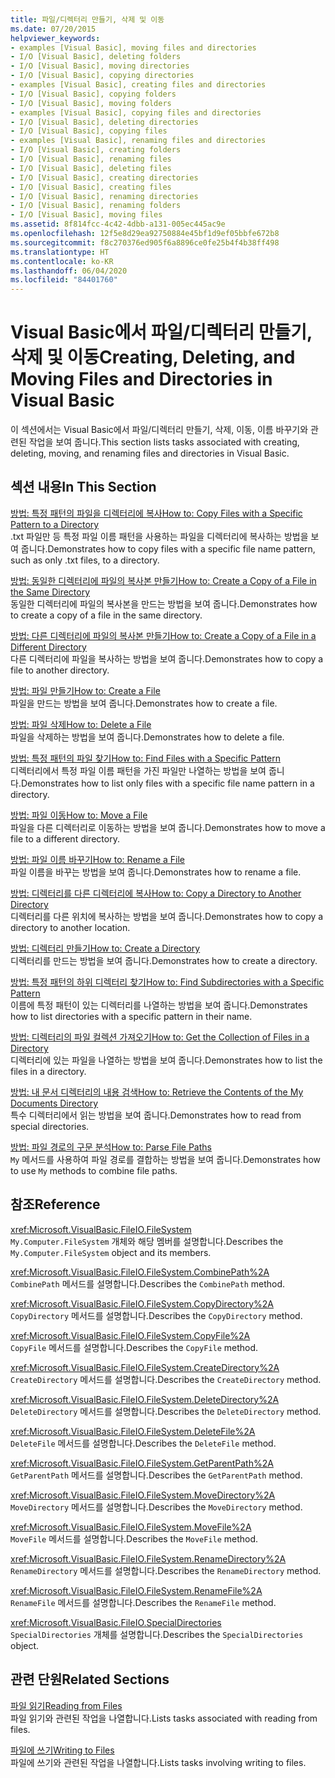 ```yaml
---
title: 파일/디렉터리 만들기, 삭제 및 이동
ms.date: 07/20/2015
helpviewer_keywords:
- examples [Visual Basic], moving files and directories
- I/O [Visual Basic], deleting folders
- I/O [Visual Basic], moving directories
- I/O [Visual Basic], copying directories
- examples [Visual Basic], creating files and directories
- I/O [Visual Basic], copying folders
- I/O [Visual Basic], moving folders
- examples [Visual Basic], copying files and directories
- I/O [Visual Basic], deleting directories
- I/O [Visual Basic], copying files
- examples [Visual Basic], renaming files and directories
- I/O [Visual Basic], creating folders
- I/O [Visual Basic], renaming files
- I/O [Visual Basic], deleting files
- I/O [Visual Basic], creating directories
- I/O [Visual Basic], creating files
- I/O [Visual Basic], renaming directories
- I/O [Visual Basic], renaming folders
- I/O [Visual Basic], moving files
ms.assetid: 8f814fcc-4c42-4dbb-a131-005ec445ac9e
ms.openlocfilehash: 12f5e8d29ea92750884e45bf1d9ef05bbfe672b8
ms.sourcegitcommit: f8c270376ed905f6a8896ce0fe25b4f4b38ff498
ms.translationtype: HT
ms.contentlocale: ko-KR
ms.lasthandoff: 06/04/2020
ms.locfileid: "84401760"
---
```

# <a name="creating-deleting-and-moving-files-and-directories-in-visual-basic"></a><span data-ttu-id="61b0b-102">Visual Basic에서 파일/디렉터리 만들기, 삭제 및 이동</span><span class="sxs-lookup"><span data-stu-id="61b0b-102">Creating, Deleting, and Moving Files and Directories in Visual Basic</span></span>

<span data-ttu-id="61b0b-103">이 섹션에서는 Visual Basic에서 파일/디렉터리 만들기, 삭제, 이동, 이름 바꾸기와 관련된 작업을 보여 줍니다.</span><span class="sxs-lookup"><span data-stu-id="61b0b-103">This section lists tasks associated with creating, deleting, moving, and renaming files and directories in Visual Basic.</span></span>  
  
## <a name="in-this-section"></a><span data-ttu-id="61b0b-104">섹션 내용</span><span class="sxs-lookup"><span data-stu-id="61b0b-104">In This Section</span></span>  

 [<span data-ttu-id="61b0b-105">방법: 특정 패턴의 파일을 디렉터리에 복사</span><span class="sxs-lookup"><span data-stu-id="61b0b-105">How to: Copy Files with a Specific Pattern to a Directory</span></span>](how-to-copy-files-with-a-specific-pattern-to-a-directory.md)  
 <span data-ttu-id="61b0b-106">.txt 파일만 등 특정 파일 이름 패턴을 사용하는 파일을 디렉터리에 복사하는 방법을 보여 줍니다.</span><span class="sxs-lookup"><span data-stu-id="61b0b-106">Demonstrates how to copy files with a specific file name pattern, such as only .txt files, to a directory.</span></span>  
  
 [<span data-ttu-id="61b0b-107">방법: 동일한 디렉터리에 파일의 복사본 만들기</span><span class="sxs-lookup"><span data-stu-id="61b0b-107">How to: Create a Copy of a File in the Same Directory</span></span>](how-to-create-a-copy-of-a-file-in-the-same-directory.md)  
 <span data-ttu-id="61b0b-108">동일한 디렉터리에 파일의 복사본을 만드는 방법을 보여 줍니다.</span><span class="sxs-lookup"><span data-stu-id="61b0b-108">Demonstrates how to create a copy of a file in the same directory.</span></span>  
  
 [<span data-ttu-id="61b0b-109">방법: 다른 디렉터리에 파일의 복사본 만들기</span><span class="sxs-lookup"><span data-stu-id="61b0b-109">How to: Create a Copy of a File in a Different Directory</span></span>](how-to-create-a-copy-of-a-file-in-a-different-directory.md)  
 <span data-ttu-id="61b0b-110">다른 디렉터리에 파일을 복사하는 방법을 보여 줍니다.</span><span class="sxs-lookup"><span data-stu-id="61b0b-110">Demonstrates how to copy a file to another directory.</span></span>  
  
 [<span data-ttu-id="61b0b-111">방법: 파일 만들기</span><span class="sxs-lookup"><span data-stu-id="61b0b-111">How to: Create a File</span></span>](how-to-create-a-file.md)  
 <span data-ttu-id="61b0b-112">파일을 만드는 방법을 보여 줍니다.</span><span class="sxs-lookup"><span data-stu-id="61b0b-112">Demonstrates how to create a file.</span></span>  
  
 [<span data-ttu-id="61b0b-113">방법: 파일 삭제</span><span class="sxs-lookup"><span data-stu-id="61b0b-113">How to: Delete a File</span></span>](how-to-delete-a-file.md)  
 <span data-ttu-id="61b0b-114">파일을 삭제하는 방법을 보여 줍니다.</span><span class="sxs-lookup"><span data-stu-id="61b0b-114">Demonstrates how to delete a file.</span></span>  
  
 [<span data-ttu-id="61b0b-115">방법: 특정 패턴의 파일 찾기</span><span class="sxs-lookup"><span data-stu-id="61b0b-115">How to: Find Files with a Specific Pattern</span></span>](how-to-find-files-with-a-specific-pattern.md)  
 <span data-ttu-id="61b0b-116">디렉터리에서 특정 파일 이름 패턴을 가진 파일만 나열하는 방법을 보여 줍니다.</span><span class="sxs-lookup"><span data-stu-id="61b0b-116">Demonstrates how to list only files with a specific file name pattern in a directory.</span></span>  
  
 [<span data-ttu-id="61b0b-117">방법: 파일 이동</span><span class="sxs-lookup"><span data-stu-id="61b0b-117">How to: Move a File</span></span>](how-to-move-a-file.md)  
 <span data-ttu-id="61b0b-118">파일을 다른 디렉터리로 이동하는 방법을 보여 줍니다.</span><span class="sxs-lookup"><span data-stu-id="61b0b-118">Demonstrates how to move a file to a different directory.</span></span>  
  
 [<span data-ttu-id="61b0b-119">방법: 파일 이름 바꾸기</span><span class="sxs-lookup"><span data-stu-id="61b0b-119">How to: Rename a File</span></span>](how-to-rename-a-file.md)  
 <span data-ttu-id="61b0b-120">파일 이름을 바꾸는 방법을 보여 줍니다.</span><span class="sxs-lookup"><span data-stu-id="61b0b-120">Demonstrates how to rename a file.</span></span>  
  
 [<span data-ttu-id="61b0b-121">방법: 디렉터리를 다른 디렉터리에 복사</span><span class="sxs-lookup"><span data-stu-id="61b0b-121">How to: Copy a Directory to Another Directory</span></span>](how-to-copy-a-directory-to-another-directory.md)  
 <span data-ttu-id="61b0b-122">디렉터리를 다른 위치에 복사하는 방법을 보여 줍니다.</span><span class="sxs-lookup"><span data-stu-id="61b0b-122">Demonstrates how to copy a directory to another location.</span></span>  
  
 [<span data-ttu-id="61b0b-123">방법: 디렉터리 만들기</span><span class="sxs-lookup"><span data-stu-id="61b0b-123">How to: Create a Directory</span></span>](how-to-create-a-directory.md)  
 <span data-ttu-id="61b0b-124">디렉터리를 만드는 방법을 보여 줍니다.</span><span class="sxs-lookup"><span data-stu-id="61b0b-124">Demonstrates how to create a directory.</span></span>  
  
 [<span data-ttu-id="61b0b-125">방법: 특정 패턴의 하위 디렉터리 찾기</span><span class="sxs-lookup"><span data-stu-id="61b0b-125">How to: Find Subdirectories with a Specific Pattern</span></span>](how-to-find-subdirectories-with-a-specific-pattern.md)  
 <span data-ttu-id="61b0b-126">이름에 특정 패턴이 있는 디렉터리를 나열하는 방법을 보여 줍니다.</span><span class="sxs-lookup"><span data-stu-id="61b0b-126">Demonstrates how to list directories with a specific pattern in their name.</span></span>  
  
 [<span data-ttu-id="61b0b-127">방법: 디렉터리의 파일 컬렉션 가져오기</span><span class="sxs-lookup"><span data-stu-id="61b0b-127">How to: Get the Collection of Files in a Directory</span></span>](how-to-get-the-collection-of-files-in-a-directory.md)  
 <span data-ttu-id="61b0b-128">디렉터리에 있는 파일을 나열하는 방법을 보여 줍니다.</span><span class="sxs-lookup"><span data-stu-id="61b0b-128">Demonstrates how to list the files in a directory.</span></span>  
  
 [<span data-ttu-id="61b0b-129">방법: 내 문서 디렉터리의 내용 검색</span><span class="sxs-lookup"><span data-stu-id="61b0b-129">How to: Retrieve the Contents of the My Documents Directory</span></span>](how-to-retrieve-the-contents-of-the-my-documents-directory.md)  
 <span data-ttu-id="61b0b-130">특수 디렉터리에서 읽는 방법을 보여 줍니다.</span><span class="sxs-lookup"><span data-stu-id="61b0b-130">Demonstrates how to read from special directories.</span></span>  
  
 [<span data-ttu-id="61b0b-131">방법: 파일 경로의 구문 분석</span><span class="sxs-lookup"><span data-stu-id="61b0b-131">How to: Parse File Paths</span></span>](how-to-parse-file-paths.md)  
 <span data-ttu-id="61b0b-132">`My` 메서드를 사용하여 파일 경로를 결합하는 방법을 보여 줍니다.</span><span class="sxs-lookup"><span data-stu-id="61b0b-132">Demonstrates how to use `My` methods to combine file paths.</span></span>  
  
## <a name="reference"></a><span data-ttu-id="61b0b-133">참조</span><span class="sxs-lookup"><span data-stu-id="61b0b-133">Reference</span></span>  

 <xref:Microsoft.VisualBasic.FileIO.FileSystem>  
 <span data-ttu-id="61b0b-134">`My.Computer.FileSystem` 개체와 해당 멤버를 설명합니다.</span><span class="sxs-lookup"><span data-stu-id="61b0b-134">Describes the `My.Computer.FileSystem` object and its members.</span></span>  
  
 <xref:Microsoft.VisualBasic.FileIO.FileSystem.CombinePath%2A>  
 <span data-ttu-id="61b0b-135">`CombinePath` 메서드를 설명합니다.</span><span class="sxs-lookup"><span data-stu-id="61b0b-135">Describes the `CombinePath` method.</span></span>  
  
 <xref:Microsoft.VisualBasic.FileIO.FileSystem.CopyDirectory%2A>  
 <span data-ttu-id="61b0b-136">`CopyDirectory` 메서드를 설명합니다.</span><span class="sxs-lookup"><span data-stu-id="61b0b-136">Describes the `CopyDirectory` method.</span></span>  
  
 <xref:Microsoft.VisualBasic.FileIO.FileSystem.CopyFile%2A>  
 <span data-ttu-id="61b0b-137">`CopyFile` 메서드를 설명합니다.</span><span class="sxs-lookup"><span data-stu-id="61b0b-137">Describes the `CopyFile` method.</span></span>  
  
 <xref:Microsoft.VisualBasic.FileIO.FileSystem.CreateDirectory%2A>  
 <span data-ttu-id="61b0b-138">`CreateDirectory` 메서드를 설명합니다.</span><span class="sxs-lookup"><span data-stu-id="61b0b-138">Describes the `CreateDirectory` method.</span></span>  
  
 <xref:Microsoft.VisualBasic.FileIO.FileSystem.DeleteDirectory%2A>  
 <span data-ttu-id="61b0b-139">`DeleteDirectory` 메서드를 설명합니다.</span><span class="sxs-lookup"><span data-stu-id="61b0b-139">Describes the `DeleteDirectory` method.</span></span>  
  
 <xref:Microsoft.VisualBasic.FileIO.FileSystem.DeleteFile%2A>  
 <span data-ttu-id="61b0b-140">`DeleteFile` 메서드를 설명합니다.</span><span class="sxs-lookup"><span data-stu-id="61b0b-140">Describes the `DeleteFile` method.</span></span>  
  
 <xref:Microsoft.VisualBasic.FileIO.FileSystem.GetParentPath%2A>  
 <span data-ttu-id="61b0b-141">`GetParentPath` 메서드를 설명합니다.</span><span class="sxs-lookup"><span data-stu-id="61b0b-141">Describes the `GetParentPath` method.</span></span>  
  
 <xref:Microsoft.VisualBasic.FileIO.FileSystem.MoveDirectory%2A>  
 <span data-ttu-id="61b0b-142">`MoveDirectory` 메서드를 설명합니다.</span><span class="sxs-lookup"><span data-stu-id="61b0b-142">Describes the `MoveDirectory` method.</span></span>  
  
 <xref:Microsoft.VisualBasic.FileIO.FileSystem.MoveFile%2A>  
 <span data-ttu-id="61b0b-143">`MoveFile` 메서드를 설명합니다.</span><span class="sxs-lookup"><span data-stu-id="61b0b-143">Describes the `MoveFile` method.</span></span>  
  
 <xref:Microsoft.VisualBasic.FileIO.FileSystem.RenameDirectory%2A>  
 <span data-ttu-id="61b0b-144">`RenameDirectory` 메서드를 설명합니다.</span><span class="sxs-lookup"><span data-stu-id="61b0b-144">Describes the `RenameDirectory` method.</span></span>  
  
 <xref:Microsoft.VisualBasic.FileIO.FileSystem.RenameFile%2A>  
 <span data-ttu-id="61b0b-145">`RenameFile` 메서드를 설명합니다.</span><span class="sxs-lookup"><span data-stu-id="61b0b-145">Describes the `RenameFile` method.</span></span>  
  
 <xref:Microsoft.VisualBasic.FileIO.SpecialDirectories>  
 <span data-ttu-id="61b0b-146">`SpecialDirectories` 개체를 설명합니다.</span><span class="sxs-lookup"><span data-stu-id="61b0b-146">Describes the `SpecialDirectories` object.</span></span>  
  
## <a name="related-sections"></a><span data-ttu-id="61b0b-147">관련 단원</span><span class="sxs-lookup"><span data-stu-id="61b0b-147">Related Sections</span></span>  

 [<span data-ttu-id="61b0b-148">파일 읽기</span><span class="sxs-lookup"><span data-stu-id="61b0b-148">Reading from Files</span></span>](reading-from-files.md)  
 <span data-ttu-id="61b0b-149">파일 읽기와 관련된 작업을 나열합니다.</span><span class="sxs-lookup"><span data-stu-id="61b0b-149">Lists tasks associated with reading from files.</span></span>  
  
 [<span data-ttu-id="61b0b-150">파일에 쓰기</span><span class="sxs-lookup"><span data-stu-id="61b0b-150">Writing to Files</span></span>](writing-to-files.md)  
 <span data-ttu-id="61b0b-151">파일에 쓰기와 관련된 작업을 나열합니다.</span><span class="sxs-lookup"><span data-stu-id="61b0b-151">Lists tasks involving writing to files.</span></span>
